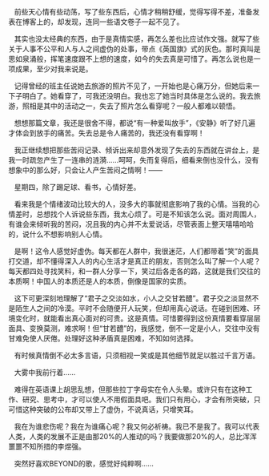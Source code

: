 <p>&nbsp;&nbsp;&nbsp;前些天心情有些动荡，写了些东西后，心情才稍稍舒缓，觉得写得不差，准备发表在博客上的，却发现，连同一些语文卷子一起不见了。</p><p>&nbsp;&nbsp;&nbsp;其实也没太经典的东西，由于是真情实感，再怎么差也比应试作文强。就写了些关于人事不公平和人与人之间虚伪的处事，带点《英国旗》式的灰色。那时真叫是思如泉涌般，挥笔速度跟不上想的速度，如今的失去真是可惜了。再怎么说也是一项成果，至少对我来说是。</p><p>&nbsp;&nbsp;&nbsp;记得曾经的班主任说她去旅游的照片不见了，一开始也是心痛万分，但她后来一下子明白了。她看穿了，可我还没明白。我也忘了她当时具体是怎么说的。我去旅游，照相是其中的活动之一，失去了照片怎么看穿呢？一般人都难以顿悟。</p><p>&nbsp;&nbsp;&nbsp;想想那篇文章，我还是很舍不得，都说“有一种爱叫放手”，《安静》听了好几遍才体会到放手的痛苦。失去总是令人痛苦的，我还没有看穿啊！</p><p>&nbsp;&nbsp;&nbsp;我正继续想把那些苦闷记录、倾诉出来却意外发现了失去的东西就在讲台上，是我一时疏忽产生了一连串的涟漪......呵呵，失而复得后，细看来倒也没什么，没有想象中的那么好，只会让人产生苦闷之情啊！——</p><p>&nbsp;&nbsp;&nbsp;星期四，除了踢足球、看书，心情好差。</p><p>&nbsp;&nbsp;&nbsp;看来我是个情绪波动比较大的人，没多大的事就彻底影响了我的心情。当我的心情差时，总想找个人诉说些东西，我太心烦了。可是不知该怎么说。面对周围人，有谁会来倾听我的苦闷，况且我的内心并不太爱说话，尽管表面上整天嘻嘻哈哈的，说什么不想影响别人心情。</p><p>&nbsp;&nbsp;&nbsp;是啊！这令人感觉好虚伪。每天都在人群中，我很迷茫，人们都带着“笑”的面具打交道，却不懂得深入人的内心生活才是真正的朋友，否则怎么叫了解一个人呢？每天都四处寻找笑料，和一群人分享一下，笑过后各走各的路，这就是我们交往的本质啊！中国人的本质还是人的本质，倒像是国家的实质。</p><p>&nbsp;&nbsp;&nbsp;这下可更深刻地理解了“君子之交淡如水，小人之交甘若醴”。君子交之淡显然不是陌生人之间的冷漠。平时不会随便开人玩笑，但却用真心说话。在碰到困难、环境变化时，就能看出真心面对的可贵。这是真情。可惜要得到这份真情要看穿层层面具、变换莫测，难求啊！但“甘若醴”的，我感觉，倒不一定是小人，交往中没有甘难免使人厌倦。处理好这种矛盾真是困难，不知如何选择。</p><p>&nbsp;&nbsp;&nbsp;有时候真情倒不必太多言语，只须相视一笑或是其他细节就足以胜过千言万语。</p><p>&nbsp;&nbsp;&nbsp;大雾中我前行着......</p><p>&nbsp;&nbsp;&nbsp;难得在英语课上胡思乱想，但那些拉丁字母实在令人头晕。或许只有在这种工作、研究、思考中，才可以使人不用假面具吧。我们只有用心，才会有所突破，只可惜这种突破的公布却又带上了虚伪，不说真话，只增笑耳。</p><p>&nbsp;&nbsp;&nbsp;我在为谁悲伤呢？我在为谁痛心呢？我又何必祈祷。我已不是我了。我可以代表人类，人类的发展不正是由那20%的人推动的吗？我要做那20%的人，总比浑浑噩噩不知所措的李煜强。</p><p>&nbsp;&nbsp;&nbsp;突然好喜欢BEYOND的歌，感觉好纯粹啊......</p>